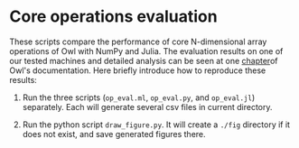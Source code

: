 # Core operations evaluation

These scripts compare the performance of core N-dimensional array operations of Owl with NumPy and Julia. The evaluation results on one of our tested machines and detailed analysis can be seen at one [chapter](http://ocaml.xyz/chapter/perfcmp.html)of Owl's documentation. Here briefly introduce how to reproduce these results:

1. Run the three scripts (`op_eval.ml`, `op_eval.py`, and `op_eval.jl`) separately. Each will generate several csv files in current directory.

2. Run the python script `draw_figure.py`. It will create a `./fig` directory if it does not exist, and save generated figures there. 
